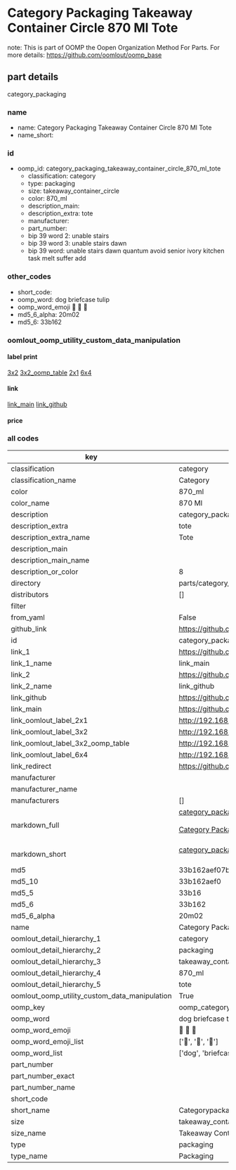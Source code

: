# Category Packaging Takeaway Container Circle 870 Ml Tote  

note: This is part of OOMP the Oopen Organization Method For Parts. For more details: https://github.com/oomlout/oomp_base

##  part details
  



category_packaging



### name
* name: Category Packaging Takeaway Container Circle 870 Ml Tote
* name_short: 
### id
* oomp_id: category_packaging_takeaway_container_circle_870_ml_tote
  * classification: category
  * type: packaging
  * size: takeaway_container_circle
  * color: 870_ml
  * description_main: 
  * description_extra: tote
  * manufacturer: 
  * part_number: 
  * bip 39 word 2: unable stairs
  * bip 39 word 3: unable stairs dawn
  * bip 39 word: unable stairs dawn quantum avoid senior ivory kitchen task melt suffer add

### other_codes
* short_code: 
* oomp_word: dog briefcase tulip
* oomp_word_emoji :dog: :briefcase: :tulip:
* md5_6_alpha: 20m02
* md5_6: 33b162






### oomlout_oomp_utility_custom_data_manipulation
#### label print
[3x2](http://192.168.1.245:1112/?label=oomp%2020m02)
[3x2_oomp_table](http://192.168.1.108:1112/?label=oomp%2020m02)
[2x1](http://192.168.1.242:1112/?label=oomp%2020m02)
[6x4](http://192.168.1.55:1112/?label=oomp%2020m02)    

#### link

[link_main](https://github.com/oomlout/oomlout_oomp_version_1_messy/tree/main/parts/category_packaging_takeaway_container_circle_870_ml_tote) [link_github](https://github.com/oomlout/oomlout_oomp_version_1_messy/tree/main/parts/category_packaging_takeaway_container_circle_870_ml_tote)                             

#### price







### all codes 
| key | value |  
| --- | --- |  
| classification | category |  
| classification_name | Category |  
| color | 870_ml |  
| color_name | 870 Ml |  
| description | category_packaging |  
| description_extra | tote |  
| description_extra_name | Tote |  
| description_main |  |  
| description_main_name |  |  
| description_or_color | 8  |  
| directory | parts/category_packaging_takeaway_container_circle_870_ml_tote |  
| distributors | [] |  
| filter |  |  
| from_yaml | False |  
| github_link | https://github.com/oomlout/oomlout_oomp_part_src/tree/main/parts/category_packaging_takeaway_container_circle_870_ml_tote |  
| id | category_packaging_takeaway_container_circle_870_ml_tote |  
| link_1 | https://github.com/oomlout/oomlout_oomp_version_1_messy/tree/main/parts/category_packaging_takeaway_container_circle_870_ml_tote |  
| link_1_name | link_main |  
| link_2 | https://github.com/oomlout/oomlout_oomp_version_1_messy/tree/main/parts/category_packaging_takeaway_container_circle_870_ml_tote |  
| link_2_name | link_github |  
| link_github | https://github.com/oomlout/oomlout_oomp_version_1_messy/tree/main/parts/category_packaging_takeaway_container_circle_870_ml_tote |  
| link_main | https://github.com/oomlout/oomlout_oomp_version_1_messy/tree/main/parts/category_packaging_takeaway_container_circle_870_ml_tote |  
| link_oomlout_label_2x1 | http://192.168.1.242:1112/?label=oomp%2020m02 |  
| link_oomlout_label_3x2 | http://192.168.1.245:1112/?label=oomp%2020m02 |  
| link_oomlout_label_3x2_oomp_table | http://192.168.1.108:1112/?label=oomp%2020m02 |  
| link_oomlout_label_6x4 | http://192.168.1.55:1112/?label=oomp%2020m02 |  
| link_redirect | https://github.com/oomlout/oomlout_oomp_version_1_messy/tree/main/parts/category_packaging_takeaway_container_circle_870_ml_tote |  
| manufacturer |  |  
| manufacturer_name |  |  
| manufacturers | [] |  
| markdown_full | [category_packaging_takeaway_container_circle_870_ml_tote](none)<br>[](none)<br>[Category Packaging Takeaway Container Circle 870 Ml Tote](none)<br><br> |  
| markdown_short | [category_packaging_takeaway_container_circle_870_ml_tote](none)<br><br> |  
| md5 | 33b162aef07b0edf0e880af46ff51762 |  
| md5_10 | 33b162aef0 |  
| md5_5 | 33b16 |  
| md5_6 | 33b162 |  
| md5_6_alpha | 20m02 |  
| name | Category Packaging Takeaway Container Circle 870 Ml Tote |  
| oomlout_detail_hierarchy_1 | category |  
| oomlout_detail_hierarchy_2 | packaging |  
| oomlout_detail_hierarchy_3 | takeaway_container_circle |  
| oomlout_detail_hierarchy_4 | 870_ml |  
| oomlout_detail_hierarchy_5 | tote |  
| oomlout_oomp_utility_custom_data_manipulation | True |  
| oomp_key | oomp_category_packaging_takeaway_container_circle_870_ml_tote |  
| oomp_word | dog briefcase tulip |  
| oomp_word_emoji | :dog: :briefcase: :tulip: |  
| oomp_word_emoji_list | [':dog:', ':briefcase:', ':tulip:'] |  
| oomp_word_list | ['dog', 'briefcase', 'tulip'] |  
| part_number |  |  
| part_number_exact |  |  
| part_number_name |  |  
| short_code |  |  
| short_name | Categorypackaging |  
| size | takeaway_container_circle |  
| size_name | Takeaway Container Circle |  
| type | packaging |  
| type_name | Packaging |  
